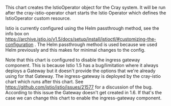 
This chart creates the IstioOperator object for the Cray system.
It will be run after the cray-istio-operator chart starts the Istio Operator which defines the IstioOperator custom resource.

Istio is currently configured using the Helm passthrough method, see the info box on
https://archive.istio.io/v1.5/docs/setup/install/istioctl/#customizing-the-configuration .
The Helm passthrough method is used because we used Helm previously and this
makes for minimal changes to the config.

Note that this chart is configured to disable the ingress gateway component.
This is because Istio 1.5 has a bug/limitation where it always deploys a Gateway
but it doesn't provide the options that we're already using for that Gateway.
The ingress-gateway is deployed by the cray-istio chart which runs after this
chart.
See https://github.com/istio/istio/issues/21577 for a discussion of the bug.
According to this issue the Gateway doesn't get created in 1.6. If that's the
case we can change this chart to enable the ingress-gateway component.
